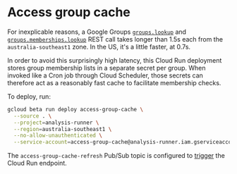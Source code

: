 # Access group cache

For inexplicable reasons, a Google Groups [`groups.lookup`](https://cloud.google.com/identity/docs/reference/rest/v1beta1/groups/lookup) and [`groups.memberships.lookup`](https://cloud.google.com/identity/docs/reference/rest/v1beta1/groups.memberships/lookup) REST call takes longer than 1.5s each from the `australia-southeast1` zone. In the US, it's a little faster, at 0.7s.

In order to avoid this surprisingly high latency, this Cloud Run deployment stores group membership lists in a separate secret per group. When invoked like a Cron job through Cloud Scheduler, those secrets can therefore act as a reasonably fast cache to facilitate membership checks.

To deploy, run:

```bash
gcloud beta run deploy access-group-cache \
  --source . \
  --project=analysis-runner \
  --region=australia-southeast1 \
  --no-allow-unauthenticated \
  --service-account=access-group-cache@analysis-runner.iam.gserviceaccount.com
```

The `access-group-cache-refresh` Pub/Sub topic is configured to [trigger](https://cloud.google.com/run/docs/triggering/pubsub-push) the Cloud Run endpoint.
